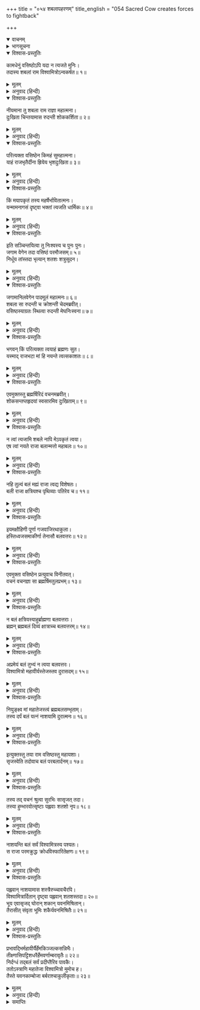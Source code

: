 +++
title = "०५४ शबलापहरणम्"
title_english = "054 Sacred Cow creates forces to fightback"

+++
<details open><summary>वाचनम्</summary>
<div caption="श्रीराम-हरिसीताराममूर्ति-घनपाठिभ्यां वचनम्" class="audioEmbed" src="https://archive.org/download/Ramayana-recitation-Sriram-harisItArAmamUrti-Ghanapaati-v2/Kanda_1/Kanda_1_BK-054-Shabala_Paharanam.mp3"></div>
</details>

<details><summary>भागसूचना</summary>

54. विश्वामित्रका वसिष्ठजीकी गौको बलपूर्वक ले जाना, गौका दुःखी होकर वसिष्ठजीसे इसका कारण पूछना और उनकी आज्ञासे शक, यवन, पह्लव आदि वीरोंकी सृष्टि करके उनके द्वारा विश्वामित्रजीकी सेनाका संहार करना
</details>

<details open><summary>विश्वास-प्रस्तुतिः</summary>

कामधेनुं वसिष्ठोऽपि यदा न त्यजते मुनिः।  
तदास्य शबलां राम विश्वामित्रोऽन्वकर्षत॥ १॥
</details>

<details><summary>मूलम्</summary>

कामधेनुं वसिष्ठोऽपि यदा न त्यजते मुनिः।  
तदास्य शबलां राम विश्वामित्रोऽन्वकर्षत॥ १॥
</details>

<details><summary>अनुवाद (हिन्दी)</summary>

‘श्रीराम! जब वसिष्ठ मुनि किसी तरह भी उस कामधेनु गौको देनेके लिये तैयार न हुए, तब राजा विश्वामित्र उस चितकबरे रंगकी धेनुको बलपूर्वक घसीट ले चले॥ १॥
</details>

<details open><summary>विश्वास-प्रस्तुतिः</summary>

नीयमाना तु शबला राम राज्ञा महात्मना।  
दुःखिता चिन्तयामास रुदन्ती शोककर्शिता॥ २॥
</details>

<details><summary>मूलम्</summary>

नीयमाना तु शबला राम राज्ञा महात्मना।  
दुःखिता चिन्तयामास रुदन्ती शोककर्शिता॥ २॥
</details>

<details><summary>अनुवाद (हिन्दी)</summary>

‘रघुनन्दन! महामनस्वी राजा विश्वामित्रके द्वारा इस प्रकार ले जायी जाती हुई वह गौ शोकाकुल हो मन-ही-मन रो पड़ी और अत्यन्त दुःखित हो विचार करने लगी—॥ २॥
</details>

<details open><summary>विश्वास-प्रस्तुतिः</summary>

परित्यक्ता वसिष्ठेन किमहं सुमहात्मना।  
याहं राजभृतैर्दीना ह्रियेय भृशदुःखिता॥ ३॥
</details>

<details><summary>मूलम्</summary>

परित्यक्ता वसिष्ठेन किमहं सुमहात्मना।  
याहं राजभृतैर्दीना ह्रियेय भृशदुःखिता॥ ३॥
</details>

<details><summary>अनुवाद (हिन्दी)</summary>

‘अहो! क्या महात्मा वसिष्ठने मुझे त्याग दिया है, जो ये राजाके सिपाही मुझ दीन और अत्यन्त दुःखिया गौको इस तरह बलपूर्वक लिये जा रहे हैं?॥ ३॥
</details>

<details open><summary>विश्वास-प्रस्तुतिः</summary>

किं मयापकृतं तस्य महर्षेर्भावितात्मनः।  
यन्मामनागसं दृष्ट्वा भक्तां त्यजति धार्मिकः॥ ४॥
</details>

<details><summary>मूलम्</summary>

किं मयापकृतं तस्य महर्षेर्भावितात्मनः।  
यन्मामनागसं दृष्ट्वा भक्तां त्यजति धार्मिकः॥ ४॥
</details>

<details><summary>अनुवाद (हिन्दी)</summary>

‘पवित्र अन्तःकरणवाले उन महर्षिका मैंने क्या अपराध किया है कि वे धर्मात्मा मुनि मुझे निरपराध और अपना भक्त जानकर भी त्याग रहे हैं?’॥ ४॥
</details>

<details open><summary>विश्वास-प्रस्तुतिः</summary>

इति सञ्चिन्तयित्वा तु निःश्वस्य च पुनः पुनः।  
जगाम वेगेन तदा वसिष्ठं परमौजसम्॥ ५॥  
निर्धूय तांस्तदा भृत्यान् शतशः शत्रुसूदन।
</details>

<details><summary>मूलम्</summary>

इति सञ्चिन्तयित्वा तु निःश्वस्य च पुनः पुनः।  
जगाम वेगेन तदा वसिष्ठं परमौजसम्॥ ५॥  
निर्धूय तांस्तदा भृत्यान् शतशः शत्रुसूदन।
</details>

<details><summary>अनुवाद (हिन्दी)</summary>

‘शत्रुसूदन! यह सोचकर वह गौ बारम्बार लंबी साँस लेने लगी और राजाके उन सैकड़ों सेवकोंको झटककर उस समय महातेजस्वी वसिष्ठ मुनिके पास बड़े वेगसे जा पहुँची॥ ५ १/२॥
</details>

<details open><summary>विश्वास-प्रस्तुतिः</summary>

जगामानिलवेगेन पादमूलं महात्मनः॥ ६॥  
शबला सा रुदन्ती च क्रोशन्ती चेदमब्रवीत्।  
वसिष्ठस्याग्रतः स्थित्वा रुदन्ती मेघनिःस्वना॥ ७॥
</details>

<details><summary>मूलम्</summary>

जगामानिलवेगेन पादमूलं महात्मनः॥ ६॥  
शबला सा रुदन्ती च क्रोशन्ती चेदमब्रवीत्।  
वसिष्ठस्याग्रतः स्थित्वा रुदन्ती मेघनिःस्वना॥ ७॥
</details>

<details><summary>अनुवाद (हिन्दी)</summary>

‘वह शबला गौ वायुके समान वेगसे उन महात्माके चरणोंके समीप गयी और उनके सामने खड़ी हो मेघके समान गम्भीर स्वरसे रोती-चीत्कार करती हुई उनसे इस प्रकार बोली—॥ ६-७॥
</details>

<details open><summary>विश्वास-प्रस्तुतिः</summary>

भगवन् किं परित्यक्ता त्वयाहं ब्रह्मणः सुत।  
यस्माद् राजभटा मां हि नयन्ते त्वत्सकाशतः॥ ८॥
</details>

<details><summary>मूलम्</summary>

भगवन् किं परित्यक्ता त्वयाहं ब्रह्मणः सुत।  
यस्माद् राजभटा मां हि नयन्ते त्वत्सकाशतः॥ ८॥
</details>

<details><summary>अनुवाद (हिन्दी)</summary>

‘भगवन्! ब्रह्मकुमार! क्या आपने मुझे त्याग दिया, जो ये राजाके सैनिक मुझे आपके पाससे दूर लिये जा रहे हैं?’॥ ८॥
</details>

<details open><summary>विश्वास-प्रस्तुतिः</summary>

एवमुक्तस्तु ब्रह्मर्षिरिदं वचनमब्रवीत्।  
शोकसन्तप्तहृदयां स्वसारमिव दुःखिताम्॥ ९॥
</details>

<details><summary>मूलम्</summary>

एवमुक्तस्तु ब्रह्मर्षिरिदं वचनमब्रवीत्।  
शोकसन्तप्तहृदयां स्वसारमिव दुःखिताम्॥ ९॥
</details>

<details><summary>अनुवाद (हिन्दी)</summary>

‘उसके ऐसा कहनेपर ब्रह्मर्षि वसिष्ठ शोकसे संतप्त हृदयवाली दुःखिया बहिनके समान उस गौसे इस प्रकार बोले—॥ ९॥
</details>

<details open><summary>विश्वास-प्रस्तुतिः</summary>

न त्वां त्यजामि शबले नापि मेऽपकृतं त्वया।  
एष त्वां नयते राजा बलान्मत्तो महाबलः॥ १०॥
</details>

<details><summary>मूलम्</summary>

न त्वां त्यजामि शबले नापि मेऽपकृतं त्वया।  
एष त्वां नयते राजा बलान्मत्तो महाबलः॥ १०॥
</details>

<details><summary>अनुवाद (हिन्दी)</summary>

‘शबले! मैं तुम्हारा त्याग नहीं करता। तुमने मेरा कोई अपराध नहीं किया है। ये महाबली राजा अपने बलसे मतवाले होकर तुमको मुझसे छीनकर ले जा रहे हैं॥ १०॥
</details>

<details open><summary>विश्वास-प्रस्तुतिः</summary>

नहि तुल्यं बलं मह्यं राजा त्वद्य विशेषतः।  
बली राजा क्षत्रियश्च पृथिव्याः पतिरेव च॥ ११॥
</details>

<details><summary>मूलम्</summary>

नहि तुल्यं बलं मह्यं राजा त्वद्य विशेषतः।  
बली राजा क्षत्रियश्च पृथिव्याः पतिरेव च॥ ११॥
</details>

<details><summary>अनुवाद (हिन्दी)</summary>

‘मेरा बल इनके समान नहीं है। विशेषतः आजकल ये राजाके पदपर प्रतिष्ठित हैं। राजा, क्षत्रिय तथा इस पृथ्वीके पालक होनेके कारण ये बलवान् हैं॥ ११॥
</details>

<details open><summary>विश्वास-प्रस्तुतिः</summary>

इयमक्षौहिणी पूर्णा गजवाजिरथाकुला।  
हस्तिध्वजसमाकीर्णा तेनासौ बलवत्तरः॥ १२॥
</details>

<details><summary>मूलम्</summary>

इयमक्षौहिणी पूर्णा गजवाजिरथाकुला।  
हस्तिध्वजसमाकीर्णा तेनासौ बलवत्तरः॥ १२॥
</details>

<details><summary>अनुवाद (हिन्दी)</summary>

‘इनके पास हाथी, घोड़े और रथोंसे भरी हुई यह अक्षौहिणी सेना है, जिसमें हाथियोंके हौदोंपर लगे हुए ध्वज सब ओर फहरा रहे हैं। इस सेनाके कारण भी ये मुझसे प्रबल हैं’॥ १२॥
</details>

<details open><summary>विश्वास-प्रस्तुतिः</summary>

एवमुक्ता वसिष्ठेन प्रत्युवाच विनीतवत्।  
वचनं वचनज्ञा सा ब्रह्मर्षिमतुलप्रभम्॥ १३॥
</details>

<details><summary>मूलम्</summary>

एवमुक्ता वसिष्ठेन प्रत्युवाच विनीतवत्।  
वचनं वचनज्ञा सा ब्रह्मर्षिमतुलप्रभम्॥ १३॥
</details>

<details><summary>अनुवाद (हिन्दी)</summary>

‘वसिष्ठजीके ऐसा कहनेपर बातचीतके मर्मको समझनेवाली उस कामधेनुने उन अनुपम तेजस्वी ब्रह्मर्षिसे यह विनययुक्त बात कही—॥ १३॥
</details>

<details open><summary>विश्वास-प्रस्तुतिः</summary>

न बलं क्षत्रियस्याहुर्ब्राह्मणा बलवत्तराः।  
ब्रह्मन् ब्रह्मबलं दिव्यं क्षात्राच्च बलवत्तरम्॥ १४॥
</details>

<details><summary>मूलम्</summary>

न बलं क्षत्रियस्याहुर्ब्राह्मणा बलवत्तराः।  
ब्रह्मन् ब्रह्मबलं दिव्यं क्षात्राच्च बलवत्तरम्॥ १४॥
</details>

<details><summary>अनुवाद (हिन्दी)</summary>

‘‘ब्रह्मन्! क्षत्रियका बल कोई बल नहीं है। ब्राह्मण ही क्षत्रिय आदिसे अधिक बलवान् होते हैं। ब्राह्मणका बल दिव्य है। वह क्षत्रिय-बलसे अधिक प्रबल होता है॥
</details>

<details open><summary>विश्वास-प्रस्तुतिः</summary>

अप्रमेयं बलं तुभ्यं न त्वया बलवत्तरः।  
विश्वामित्रो महावीर्यस्तेजस्तव दुरासदम्॥ १५॥
</details>

<details><summary>मूलम्</summary>

अप्रमेयं बलं तुभ्यं न त्वया बलवत्तरः।  
विश्वामित्रो महावीर्यस्तेजस्तव दुरासदम्॥ १५॥
</details>

<details><summary>अनुवाद (हिन्दी)</summary>

‘‘आपका बल अप्रमेय है। महापराक्रमी विश्वामित्र आपसे अधिक बलवान् नहीं हैं। आपका तेज दुर्धर्ष है॥ १५॥
</details>

<details open><summary>विश्वास-प्रस्तुतिः</summary>

नियुङ्क्ष्व मां महातेजस्त्वं ब्रह्मबलसम्भृताम्।  
तस्य दर्पं बलं यत्नं नाशयामि दुरात्मनः॥ १६॥
</details>

<details><summary>मूलम्</summary>

नियुङ्क्ष्व मां महातेजस्त्वं ब्रह्मबलसम्भृताम्।  
तस्य दर्पं बलं यत्नं नाशयामि दुरात्मनः॥ १६॥
</details>

<details><summary>अनुवाद (हिन्दी)</summary>

‘‘महातेजस्वी महर्षे! मैं आपके ब्रह्मबलसे परिपुष्ट हुई हूँ। अतः आप केवल मुझे आज्ञा दे दीजिये। मैं इस दुरात्मा राजाके बल, प्रयत्न और अभिमानको अभी चूर्ण किये देती हूँ’॥ १६॥
</details>

<details open><summary>विश्वास-प्रस्तुतिः</summary>

इत्युक्तस्तु तया राम वसिष्ठस्तु महायशाः।  
सृजस्वेति तदोवाच बलं परबलार्दनम्॥ १७॥
</details>

<details><summary>मूलम्</summary>

इत्युक्तस्तु तया राम वसिष्ठस्तु महायशाः।  
सृजस्वेति तदोवाच बलं परबलार्दनम्॥ १७॥
</details>

<details><summary>अनुवाद (हिन्दी)</summary>

‘श्रीराम! कामधेनुके ऐसा कहनेपर महायशस्वी वसिष्ठने कहा—‘इस शत्रु-सेनाको नष्ट करनेवाले सैनिकोंकी सृष्टि करो’॥ १७॥
</details>

<details open><summary>विश्वास-प्रस्तुतिः</summary>

तस्य तद् वचनं श्रुत्वा सुरभिः सासृजत् तदा।  
तस्या हुम्भारवोत्सृष्टाः पह्लवाः शतशो नृप॥ १८॥
</details>

<details><summary>मूलम्</summary>

तस्य तद् वचनं श्रुत्वा सुरभिः सासृजत् तदा।  
तस्या हुम्भारवोत्सृष्टाः पह्लवाः शतशो नृप॥ १८॥
</details>

<details><summary>अनुवाद (हिन्दी)</summary>

‘राजकुमार! उनका वह आदेश सुनकर उस गौने उस समय वैसा ही किया। उसके हुंकार करते ही सैकड़ों पह्लव जातिके वीर पैदा हो गये॥ १८॥
</details>

<details open><summary>विश्वास-प्रस्तुतिः</summary>

नाशयन्ति बलं सर्वं विश्वामित्रस्य पश्यतः।  
स राजा परमक्रुद्धः क्रोधविस्फारितेक्षणः॥ १९॥
</details>

<details><summary>मूलम्</summary>

नाशयन्ति बलं सर्वं विश्वामित्रस्य पश्यतः।  
स राजा परमक्रुद्धः क्रोधविस्फारितेक्षणः॥ १९॥
</details>

<details><summary>अनुवाद (हिन्दी)</summary>

‘वे सब विश्वामित्रके देखते-देखते उनकी सारी सेनाका नाश करने लगे। इससे राजा विश्वामित्रको बड़ा क्रोध हुआ। वे रोषसे आँखें फाड़-फाड़कर देखने लगे॥ १९॥
</details>

<details open><summary>विश्वास-प्रस्तुतिः</summary>

पह्लवान् नाशयामास शस्त्रैरुच्चावचैरपि।  
विश्वामित्रार्दितान् दृष्ट्वा पह्लवान् शतशस्तदा॥ २०॥  
भूय एवासृजद् घोरान् शकान् यवनमिश्रितान्।  
तैरासीत् संवृता भूमिः शकैर्यवनमिश्रितैः॥ २१॥
</details>

<details><summary>मूलम्</summary>

पह्लवान् नाशयामास शस्त्रैरुच्चावचैरपि।  
विश्वामित्रार्दितान् दृष्ट्वा पह्लवान् शतशस्तदा॥ २०॥  
भूय एवासृजद् घोरान् शकान् यवनमिश्रितान्।  
तैरासीत् संवृता भूमिः शकैर्यवनमिश्रितैः॥ २१॥
</details>

<details><summary>अनुवाद (हिन्दी)</summary>

‘उन्होंने छोटे-बड़े कई तरहके अस्त्रोंका प्रयोग करके उन पह्लवोंका संहार कर डाला। विश्वामित्रद्वारा उन सैकड़ों पह्लवोंको पीड़ित एवं नष्ट हुआ देख उस समय उस शबला गौने पुनः यवनमिश्रित शक जातिके भयंकर वीरोंको उत्पन्न किया। उन यवनमिश्रित शकोंसे वहाँकी सारी पृथ्वी भर गयी॥ २०-२१॥
</details>

<details open><summary>विश्वास-प्रस्तुतिः</summary>

प्रभावद्भिर्महावीर्यैर्हेमकिञ्जल्कसन्निभैः।  
तीक्ष्णासिपट्टिशधरैर्हेमवर्णाम्बरावृतैः॥ २२॥  
निर्दग्धं तद‍्बलं सर्वं प्रदीप्तैरिव पावकैः।  
ततोऽस्त्राणि महातेजा विश्वामित्रो मुमोच ह।  
तैस्ते यवनकाम्बोजा बर्बराश्चाकुलीकृताः॥ २३॥
</details>

<details><summary>मूलम्</summary>

प्रभावद्भिर्महावीर्यैर्हेमकिञ्जल्कसन्निभैः।  
तीक्ष्णासिपट्टिशधरैर्हेमवर्णाम्बरावृतैः॥ २२॥  
निर्दग्धं तद‍्बलं सर्वं प्रदीप्तैरिव पावकैः।  
ततोऽस्त्राणि महातेजा विश्वामित्रो मुमोच ह।  
तैस्ते यवनकाम्बोजा बर्बराश्चाकुलीकृताः॥ २३॥
</details>

<details><summary>अनुवाद (हिन्दी)</summary>

‘वे वीर महापराक्रमी और तेजस्वी थे। उनके शरीरकी कान्ति सुवर्ण तथा केसरके समान थी। वे सुनहरे वस्त्रोंसे अपने शरीरको ढँके हुए थे। उन्होंने हाथोंमें तीखे खड्ग और पट्टिश ले रखे थे। प्रज्वलित अग्निके समान उद्भासित होनेवाले उन वीरोंने विश्वामित्रकी सारी सेनाको भस्म करना आरम्भ किया। तब महातेजस्वी विश्वामित्रने उनपर बहुत-से अस्त्र छोड़े। उन अस्त्रोंकी चोट खाकर वे यवन, काम्बोज और बर्बर जातिके योद्धा व्याकुल हो उठे’॥ २२-२३॥
</details>

<details><summary>समाप्तिः</summary>

इत्यार्षे श्रीमद्रामायणे वाल्मीकीये आदिकाव्ये बालकाण्डे चतुःपञ्चाशः सर्गः॥ ५४॥  
इस प्रकार श्रीवाल्मीकिनिर्मित आर्षरामायण आदिकाव्यके बालकाण्डमें चौवनवाँ सर्ग पूरा हुआ॥ ५४॥
</details>

